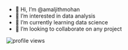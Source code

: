 - 👋 Hi, I’m @amaljithmohan
- 👀 I’m interested in data analysis
- 🌱 I’m currently learning data science
- 💞️ I’m looking to collaborate on any project
<img src="https://gpvc.arturio.dev/sw-yx" alt="profile views"> 

<!---
amaljithmohan/amaljithmohan is a ✨ special ✨ repository because its `README.md` (this file) appears on your GitHub profile.
You can click the Preview link to take a look at your changes.
--->
